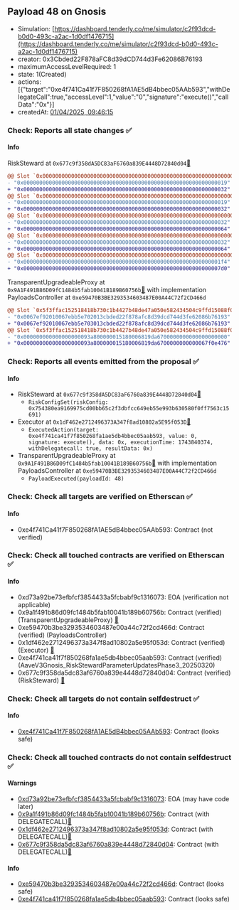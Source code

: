 ## Payload 48 on Gnosis

- Simulation: [https://dashboard.tenderly.co/me/simulator/c2f93dcd-b0d0-493c-a2ac-1d0df1476715](https://dashboard.tenderly.co/me/simulator/c2f93dcd-b0d0-493c-a2ac-1d0df1476715)
- creator: 0x3Cbded22F878aFC8d39dCD744d3Fe62086B76193
- maximumAccessLevelRequired: 1
- state: 1(Created)
- actions: [{"target":"0xe4f741Ca41f7F850268fA1AE5dB4bbec05AAb593","withDelegateCall":true,"accessLevel":1,"value":"0","signature":"execute()","callData":"0x"}]
- createdAt: [01/04/2025, 09:46:15](https://gnosisscan.io/tx/0xd43e20d1763c86b48cee6485bdf8da6fe147dc7a5192194bac1054668023add6)

### Check: Reports all state changes :white_check_mark:

#### Info


RiskSteward at `0x677c9f358dA5DC83aF6760a839E4448D72840d04`[:ghost:](https://github.com/bgd-labs/aave-address-book "AaveV3Gnosis.RISK_STEWARD")
```diff
@@ Slot `0x0000000000000000000000000000000000000000000000000000000000000002` @@
- "0x0000000000000000000000000000000000000000000000000000000000000019"
+ "0x0000000000000000000000000000000000000000000000000000000000000032"
@@ Slot `0x0000000000000000000000000000000000000000000000000000000000000004` @@
- "0x0000000000000000000000000000000000000000000000000000000000000019"
+ "0x0000000000000000000000000000000000000000000000000000000000000032"
@@ Slot `0x000000000000000000000000000000000000000000000000000000000000000e` @@
- "0x0000000000000000000000000000000000000000000000000000000000000032"
+ "0x0000000000000000000000000000000000000000000000000000000000000064"
@@ Slot `0x0000000000000000000000000000000000000000000000000000000000000010` @@
- "0x0000000000000000000000000000000000000000000000000000000000000032"
+ "0x0000000000000000000000000000000000000000000000000000000000000064"
@@ Slot `0x0000000000000000000000000000000000000000000000000000000000000012` @@
- "0x00000000000000000000000000000000000000000000000000000000000001f4"
+ "0x00000000000000000000000000000000000000000000000000000000000007d0"
```

TransparentUpgradeableProxy at `0x9A1F491B86D09fC1484b5fab10041B189B60756b`[:ghost:](https://github.com/bgd-labs/aave-address-book "GovernanceV3Gnosis.PAYLOADS_CONTROLLER") with implementation PayloadsController at `0xe59470B3BE3293534603487E00A44C72f2CD466d`
```diff
@@ Slot `0x5f3ffac152518418b730c1b4427b48de47a050e582434504c9ffd15088f0d196` @@
- "0x0067ef92010067ebb5e702013cbded22f878afc8d39dcd744d3fe62086b76193"
+ "0x0067ef92010067ebb5e703013cbded22f878afc8d39dcd744d3fe62086b76193"
@@ Slot `0x5f3ffac152518418b730c1b4427b48de47a050e582434504c9ffd15088f0d197` @@
- "0x000000000000000000093a800000015180006819da6700000000000000000000"
+ "0x000000000000000000093a800000015180006819da6700000000000067f0e476"
```


### Check: Reports all events emitted from the proposal :white_check_mark:

#### Info

- RiskSteward at `0x677c9f358dA5DC83aF6760a839E4448D72840d04`[:ghost:](https://github.com/bgd-labs/aave-address-book "AaveV3Gnosis.RISK_STEWARD")
  - `RiskConfigSet(riskConfig: 0x754380ea9169975cd00bb65c2f3dbfcc649eb55e993b630580f0ff7563c15691)`
- Executor at `0x1dF462e2712496373A347f8ad10802a5E95f053D`[:ghost:](https://github.com/bgd-labs/aave-address-book "AaveV3Gnosis.ACL_ADMIN, GovernanceV3Gnosis.EXECUTOR_LVL_1")
  - `ExecutedAction(target: 0xe4f741ca41f7f850268fa1ae5db4bbec05aab593, value: 0, signature: execute(), data: 0x, executionTime: 1743840374, withDelegatecall: true, resultData: 0x)`
- TransparentUpgradeableProxy at `0x9A1F491B86D09fC1484b5fab10041B189B60756b`[:ghost:](https://github.com/bgd-labs/aave-address-book "GovernanceV3Gnosis.PAYLOADS_CONTROLLER") with implementation PayloadsController at `0xe59470B3BE3293534603487E00A44C72f2CD466d`
  - `PayloadExecuted(payloadId: 48)`

### Check: Check all targets are verified on Etherscan :white_check_mark:

#### Info

- 0xe4f741Ca41f7F850268fA1AE5dB4bbec05AAb593: Contract (not verified) 

### Check: Check all touched contracts are verified on Etherscan :white_check_mark:

#### Info

- 0xd73a92be73efbfcf3854433a5fcbabf9c1316073: EOA (verification not applicable)
- 0x9a1f491b86d09fc1484b5fab10041b189b60756b: Contract (verified) (TransparentUpgradeableProxy) [:ghost:](https://github.com/bgd-labs/aave-address-book "GovernanceV3Gnosis.PAYLOADS_CONTROLLER")
- 0xe59470b3be3293534603487e00a44c72f2cd466d: Contract (verified) (PayloadsController) 
- 0x1df462e2712496373a347f8ad10802a5e95f053d: Contract (verified) (Executor) [:ghost:](https://github.com/bgd-labs/aave-address-book "AaveV3Gnosis.ACL_ADMIN, GovernanceV3Gnosis.EXECUTOR_LVL_1")
- 0xe4f741ca41f7f850268fa1ae5db4bbec05aab593: Contract (verified) (AaveV3Gnosis_RiskStewardParameterUpdatesPhase3_20250320) 
- 0x677c9f358da5dc83af6760a839e4448d72840d04: Contract (verified) (RiskSteward) [:ghost:](https://github.com/bgd-labs/aave-address-book "AaveV3Gnosis.RISK_STEWARD")

### Check: Check all targets do not contain selfdestruct :white_check_mark:

#### Info

- [0xe4f741Ca41f7F850268fA1AE5dB4bbec05AAb593](https://gnosisscan.io/address/0xe4f741Ca41f7F850268fA1AE5dB4bbec05AAb593): Contract (looks safe)

### Check: Check all touched contracts do not contain selfdestruct :white_check_mark:

#### Warnings

- [0xd73a92be73efbfcf3854433a5fcbabf9c1316073](https://gnosisscan.io/address/0xd73a92be73efbfcf3854433a5fcbabf9c1316073): EOA (may have code later)
- [0x9a1f491b86d09fc1484b5fab10041b189b60756b](https://gnosisscan.io/address/0x9a1f491b86d09fc1484b5fab10041b189b60756b): Contract (with DELEGATECALL)[:ghost:](https://github.com/bgd-labs/aave-address-book "GovernanceV3Gnosis.PAYLOADS_CONTROLLER")
- [0x1df462e2712496373a347f8ad10802a5e95f053d](https://gnosisscan.io/address/0x1df462e2712496373a347f8ad10802a5e95f053d): Contract (with DELEGATECALL)[:ghost:](https://github.com/bgd-labs/aave-address-book "AaveV3Gnosis.ACL_ADMIN, GovernanceV3Gnosis.EXECUTOR_LVL_1")
- [0x677c9f358da5dc83af6760a839e4448d72840d04](https://gnosisscan.io/address/0x677c9f358da5dc83af6760a839e4448d72840d04): Contract (with DELEGATECALL)[:ghost:](https://github.com/bgd-labs/aave-address-book "AaveV3Gnosis.RISK_STEWARD")

#### Info

- [0xe59470b3be3293534603487e00a44c72f2cd466d](https://gnosisscan.io/address/0xe59470b3be3293534603487e00a44c72f2cd466d): Contract (looks safe)
- [0xe4f741ca41f7f850268fa1ae5db4bbec05aab593](https://gnosisscan.io/address/0xe4f741ca41f7f850268fa1ae5db4bbec05aab593): Contract (looks safe)

